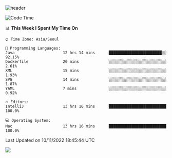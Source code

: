 ![header](https://capsule-render.vercel.app/api?type=Egg&color=timeAuto&height=300&section=header&text=PoPo&fontSize=90&animation=fadeIn)

  <!--START_SECTION:waka-->
![Code Time](http://img.shields.io/badge/Code%20Time-272%20hrs%206%20mins-blue)

📊 **This Week I Spent My Time On** 

```text
⌚︎ Time Zone: Asia/Seoul

💬 Programming Languages: 
Java                     12 hrs 14 mins      ███████████████████████░░   92.15% 
Dockerfile               20 mins             ░░░░░░░░░░░░░░░░░░░░░░░░░   2.61% 
XML                      15 mins             ░░░░░░░░░░░░░░░░░░░░░░░░░   1.93% 
SVG                      14 mins             ░░░░░░░░░░░░░░░░░░░░░░░░░   1.87% 
YAML                     7 mins              ░░░░░░░░░░░░░░░░░░░░░░░░░   0.92%

🔥 Editors: 
IntelliJ                 13 hrs 16 mins      █████████████████████████   100.0%

💻 Operating System: 
Mac                      13 hrs 16 mins      █████████████████████████   100.0%

```


 Last Updated on 10/11/2022 18:45:44 UTC
<!--END_SECTION:waka-->



<img src="https://capsule-render.vercel.app/api?type=Egg&color=timeAuto&height=300&section=footer&text=PoPo&fontSize=90&animation=fadeIn&reversal=true" />
